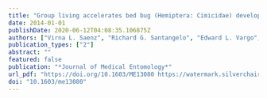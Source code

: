 ```yaml
---
title: "Group living accelerates bed bug (Hemiptera: Cimicidae) development"
date: 2014-01-01
publishDate: 2020-06-12T04:08:35.106875Z
authors: ["Virna L. Saenz", "Richard G. Santangelo", "Edward L. Vargo", "Coby Schal"]
publication_types: ["2"]
abstract: ""
featured: false
publication: "*Journal of Medical Entomology*"
url_pdf: "https://doi.org/10.1603/ME13080 https://watermark.silverchair.com/jmedent51-0293.pdf?token=AQECAHi208BE49Ooan9kkhW_Ercy7Dm3ZL_9Cf3qfKAc485ysgAAAm0wggJpBgkqhkiG9w0BBwagggJaMIICVgIBADCCAk8GCSqGSIb3DQEHATAeBglghkgBZQMEAS4wEQQMXRsfeFp_gAev4OQZAgEQgIICIEEJOUEZQZjZLhLtAVBTdWdyIQF8F13WUdGvQ5zJRRqkinAwOW0VYZRq6zW5vUdo66ztg8UIgTXHTyiIsmdCLb3i-uJOOFZJCUhwQadZhqXPNmnrTraMbLyuPuPer746lOJ1WZIllA68wJ5nf-3qYYT9YDy6maKFkNkSaIuyOKJonAzkRtmlc01UptC27XXf3DmuTsWaMVsTl-R4XSDgH_hdhqt_llkQQCQUONd-DRNHV52Ych1NuX-Z20DThYCkgLdaWtTXbbf2UjP4bfea6EtnOQzPtVeK5nT2A6Zmoc_MCmx5a1ABGBprjKVUAD8fTJ5cAIGTdwOUJ_QTZnj9ldGoWta7-0XXeXQHIh4TFI5qIkuserWE8ywpZ38545KYfxaMWDAFGVYdI4fbu2p8cjI-4uVRCFmRMtxCyH3xcdjODXW_s8jTNNV6-XqGRgE4fpLC4h59-B1Zkf8cRVealv1wALsO80eaqhcn1lZ9eHk8d2DBENh4dvMpgSveq8sH6WTW_JH5W4WhLNqAl9-ybKCpC4X3Sv1YhCOtrK_346LhDEyVIp8yF2IwtK-m6glKGxwVKoBBSKHkTTFLjDo4P0ot57jDpkeS-Kw3t0WexbpPg7Nbwbxmgf917WeQkUOSm5WNS4oUPXjmz58NXo29FgkhoaxUpzVHZQEsH5-UzcLR4fEzfAedNxxKCdnQMrk3T9YZBJSzWmbkMIkw242J6T8"
doi: "10.1603/me13080"
---
```


